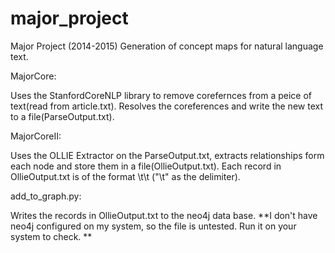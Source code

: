 major_project
=============

Major Project (2014-2015)
Generation of concept maps for natural language text.

MajorCore:

Uses the StanfordCoreNLP library to remove corefernces from a peice of text(read from article.txt). Resolves the coreferences and write the new text to a file(ParseOutput.txt).

MajorCoreII:

Uses the OLLIE Extractor on the ParseOutput.txt, extracts relationships form each node and store them in a file(OllieOutput.txt). Each record in OllieOutput.txt is of the format <entity>\t<relation>\t<entity> ("\t" as the delimiter).

add_to_graph.py:

Writes the records in OllieOutput.txt to the neo4j data base. 
**I don't have neo4j configured on my system, so the file is untested. Run it on your system to check. **

